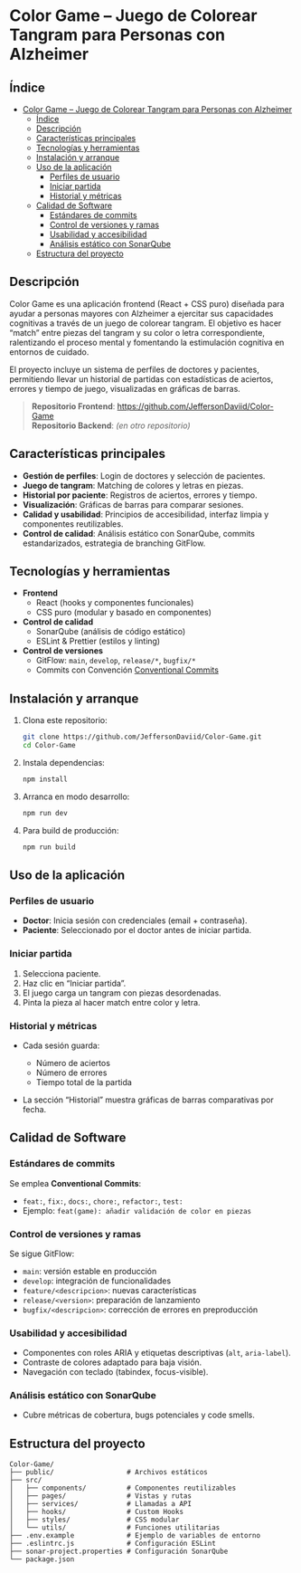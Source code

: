 # Color Game – Juego de Colorear Tangram para Personas con Alzheimer

## Índice

- [Color Game – Juego de Colorear Tangram para Personas con Alzheimer](#color-game--juego-de-colorear-tangram-para-personas-con-alzheimer)
  - [Índice](#índice)
  - [Descripción](#descripción)
  - [Características principales](#características-principales)
  - [Tecnologías y herramientas](#tecnologías-y-herramientas)
  - [Instalación y arranque](#instalación-y-arranque)
  - [Uso de la aplicación](#uso-de-la-aplicación)
    - [Perfiles de usuario](#perfiles-de-usuario)
    - [Iniciar partida](#iniciar-partida)
    - [Historial y métricas](#historial-y-métricas)
  - [Calidad de Software](#calidad-de-software)
    - [Estándares de commits](#estándares-de-commits)
    - [Control de versiones y ramas](#control-de-versiones-y-ramas)
    - [Usabilidad y accesibilidad](#usabilidad-y-accesibilidad)
    - [Análisis estático con SonarQube](#análisis-estático-con-sonarqube)
  - [Estructura del proyecto](#estructura-del-proyecto)



## Descripción

Color Game es una aplicación frontend (React + CSS puro) diseñada para ayudar a personas mayores con Alzheimer a ejercitar sus capacidades cognitivas a través de un juego de colorear tangram. El objetivo es hacer “match” entre piezas del tangram y su color o letra correspondiente, ralentizando el proceso mental y fomentando la estimulación cognitiva en entornos de cuidado.

El proyecto incluye un sistema de perfiles de doctores y pacientes, permitiendo llevar un historial de partidas con estadísticas de aciertos, errores y tiempo de juego, visualizadas en gráficas de barras.

> **Repositorio Frontend**: https://github.com/JeffersonDaviid/Color-Game  
> **Repositorio Backend**: *(en otro repositorio)*



## Características principales

- **Gestión de perfiles**: Login de doctores y selección de pacientes.  
- **Juego de tangram**: Matching de colores y letras en piezas.  
- **Historial por paciente**: Registros de aciertos, errores y tiempo.  
- **Visualización**: Gráficas de barras para comparar sesiones.  
- **Calidad y usabilidad**: Principios de accesibilidad, interfaz limpia y componentes reutilizables.  
- **Control de calidad**: Análisis estático con SonarQube, commits estandarizados, estrategia de branching GitFlow.



## Tecnologías y herramientas

- **Frontend**  
  - React (hooks y componentes funcionales)  
  - CSS puro (modular y basado en componentes)  
- **Control de calidad**  
  - SonarQube (análisis de código estático)  
  - ESLint & Prettier (estilos y linting)  
- **Control de versiones**  
  - GitFlow: `main`, `develop`, `release/*`, `bugfix/*`  
  - Commits con Convención [Conventional Commits](https://www.conventionalcommits.org/)  



## Instalación y arranque

1. Clona este repositorio:
   ```bash
   git clone https://github.com/JeffersonDaviid/Color-Game.git
   cd Color-Game
   ```

2. Instala dependencias:

   ```bash
   npm install
   ```

3. Arranca en modo desarrollo:

   ```bash
   npm run dev
   ```

4. Para build de producción:

   ```bash
   npm run build
   ```



## Uso de la aplicación

### Perfiles de usuario

* **Doctor**: Inicia sesión con credenciales (email + contraseña).
* **Paciente**: Seleccionado por el doctor antes de iniciar partida.

### Iniciar partida

1. Selecciona paciente.
2. Haz clic en “Iniciar partida”.
3. El juego carga un tangram con piezas desordenadas.
4. Pinta la pieza al hacer match entre color y letra.

### Historial y métricas

* Cada sesión guarda:

  * Número de aciertos
  * Número de errores
  * Tiempo total de la partida
* La sección “Historial” muestra gráficas de barras comparativas por fecha.



## Calidad de Software

### Estándares de commits

Se emplea **Conventional Commits**:

* `feat:`, `fix:`, `docs:`, `chore:`, `refactor:`, `test:`
* Ejemplo: `feat(game): añadir validación de color en piezas`

### Control de versiones y ramas

Se sigue GitFlow:

* `main`: versión estable en producción
* `develop`: integración de funcionalidades
* `feature/<descripcion>`: nuevas características
* `release/<version>`: preparación de lanzamiento
* `bugfix/<descripcion>`: corrección de errores en preproducción

### Usabilidad y accesibilidad

* Componentes con roles ARIA y etiquetas descriptivas (`alt`, `aria-label`).
* Contraste de colores adaptado para baja visión.
* Navegación con teclado (tabindex, focus-visible).

### Análisis estático con SonarQube

* Cubre métricas de cobertura, bugs potenciales y code smells.


## Estructura del proyecto

```
Color-Game/
├── public/                  # Archivos estáticos
├── src/
│   ├── components/          # Componentes reutilizables
│   ├── pages/               # Vistas y rutas
│   ├── services/            # Llamadas a API
│   ├── hooks/               # Custom Hooks
│   ├── styles/              # CSS modular
│   └── utils/               # Funciones utilitarias
├── .env.example             # Ejemplo de variables de entorno
├── .eslintrc.js             # Configuración ESLint
├── sonar-project.properties # Configuración SonarQube
└── package.json
```


 
